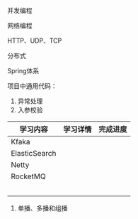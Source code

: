 并发编程

网络编程

HTTP、UDP、TCP

分布式

Spring体系



项目中通用代码：

1. 异常处理
2. 入参校验



| 学习内容      | 学习详情 | 完成进度 |
| ------------- | -------- | -------- |
| Kfaka         |          |          |
| ElasticSearch |          |          |
| Netty         |          |          |
| RocketMQ      |          |          |
|               |          |          |
|               |          |          |
|               |          |          |
|               |          |          |
|               |          |          |



1. 单播、多播和组播

